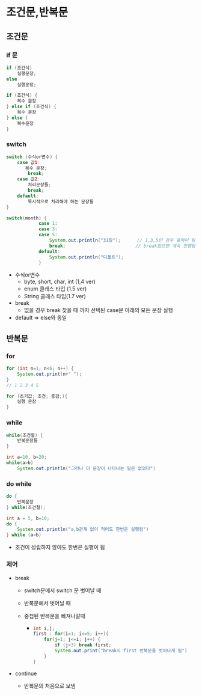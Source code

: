 # 조건문,반복문

## 조건문

### if 문

```java
if (조건식)
    실행문장;
else
    실행문장;
```

``` java
if (조건식) {
    복수 문장
} else if (조건식) {
    복수 문장
} else {
    복수문장
}
```



### switch

```java
switch (수식or변수) {
    case 값1:
       복수 문장;
        break;
    case 값2:
        처리문장들;
        break;
    default:
        묵시적으로 처리해야 하는 문장들
}
```

```java
switch(month) {
			case 1:
			case 3:
			case 5:
				System.out.println("31일");		// 1,3,5인 경우 출력이 됨
				break;							// break없으면 계속 진행됨 =>default도 출력
			default:
				System.out.println("디폴트");
			}
```



- 수식or변수
  - byte, short, char, int (1,4 ver)
  - enum 클래스 타입 (1.5 ver)
  - String 클래스 타입(1.7 ver)
- break
  - 없을 경우 break 찾을 때 까지 선택된 case문 아래의 모든 문장 실행
- default => else와 동일



## 반복문

### for

```java
for (int n=1; n<6; n++) {
    System.out.print(n+" ");
}
// 1 2 3 4 5
```

```java
for (초기값; 조건; 증감;){
    실행 문장
}
```



### while

```java
while(조건절) {
    반복문장들
}
```

```java
int a=10, b=20;
while(a>b)
    System.out.println("그러나 이 문장이 나타나는 일은 없었다")
```



### do while

```java
do {
    반복문장
} while(조건절);
```

```JAVA
int a = 5, b=10;
do {
    System.out.println("a,b관계 없이 적어도 한번은 실행됨")
} while (a>b)
```

- 조건이 성립하지 않아도 한번은 실행이 됨



### 제어

- break

  - switch문에서 switch 문 벗어날 때

  - 반복문에서 벗어날 때

  - 중첩된 반복문을 빠져나갈때

    - ```java
      int i,j;
      first : for(i=1; i<=5; i++){
          for(j=1; j<=i; j++) {
              if (j>3) break first;
              System.out.print("break시 first 반복문을 벗어나게 됨")
          }
      }
      ```

- continue

  - 반복문의 처음으로 보냄